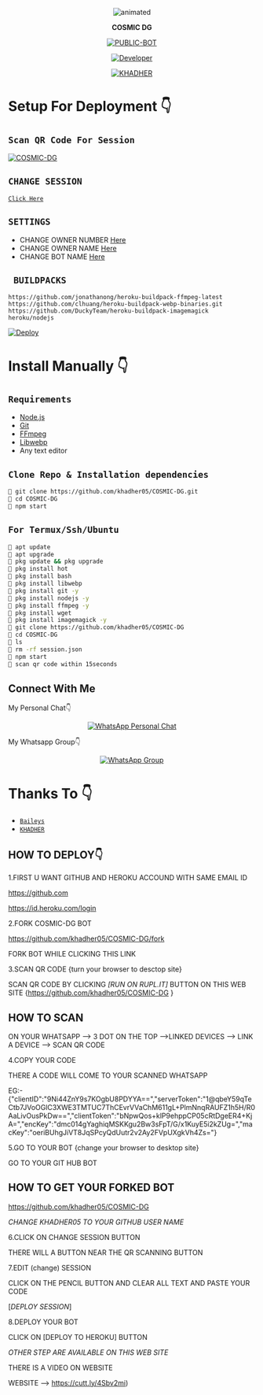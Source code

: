 
<p align="center">
  <img src="https://www.linkpicture.com/q/logo1_21.png" alt="animated" />
</p>

<p align="center">
<strong>COSMIC DG</strong>
</p>

</div>

<p align="center">
<a href="##"><img title="PUBLIC-BOT" src="https://img.shields.io/static/v1?label=Language&message=English&color=blue"></a>
</p>
<p align="center">
  <a href="https://github.com/khadher05"><img title="Developer" src="https://img.shields.io/badge/Author-KHADHER-blue.svg?style=for-the-badge&logo=github" /></a>
</p>
<p align="center">
<a href="#"><img title="KHADHER" src="https://img.shields.io/static/v1?label=WHATSAPP&message=Automated-Bot&color=blue"></a>
</p>

# Setup For Deployment 👇

## `Scan QR Code For Session`
[![COSMIC-DG](https://repl.it/badge/github/quiec/whatsasena)](https://replit.com/@Khadher05/KHADHER-PROC-dg)

## `CHANGE SESSION`

[`Click Here`](https://github.com/khadher05/COSMIC-DG/blob/master/session.json#L1)

## `SETTINGS`

- CHANGE OWNER NUMBER [Here](https://github.com/khadher05/COSMIC-DG/blob/master/setting/setting.json#L6)
- CHANGE OWNER NAME [Here](https://github.com/khadher05/COSMIC-DG/blob/master/setting/setting.json#L7)
- CHANGE BOT NAME [Here](https://github.com/khadher05/COSMIC-DG/blob/master/setting/setting.json#L8)

## ` BUILDPACKS`

```
https://github.com/jonathanong/heroku-buildpack-ffmpeg-latest
https://github.com/clhuang/heroku-buildpack-webp-binaries.git
https://github.com/DuckyTeam/heroku-buildpack-imagemagick
heroku/nodejs
```

[![Deploy](https://www.herokucdn.com/deploy/button.svg)](https://heroku.com/deploy?template=https://github.com/khadher05/COSMIC-DG)

# Install Manually 👇
## `Requirements`
* [Node.js](https://nodejs.org/en/)
* [Git](https://git-scm.com/downloads)
* [FFmpeg](https://github.com/BtbN/FFmpeg-Builds/releases/download/autobuild-2020-12-08-13-03/ffmpeg-n4.3.1-26-gca55240b8c-win64-gpl-4.3.zip)
* [Libwebp](https://developers.google.com/speed/webp/download)
* Any text editor
## `Clone Repo & Installation dependencies`
```bash
🤖 git clone https://github.com/khadher05/COSMIC-DG.git
🤖 cd COSMIC-DG
🤖 npm start
```
## `For Termux/Ssh/Ubuntu`
```bash
🤖 apt update
🤖 apt upgrade
🤖 pkg update && pkg upgrade 
🤖 pkg install hot
🤖 pkg install bash
🤖 pkg install libwebp
🤖 pkg install git -y
🤖 pkg install nodejs -y 
🤖 pkg install ffmpeg -y 
🤖 pkg install wget
🤖 pkg install imagemagick -y
🤖 git clone https://github.com/khadher05/COSMIC-DG
🤖 cd COSMIC-DG
🤖 ls
🤖 rm -rf session.json
🤖 npm start
🤖 scan qr code within 15seconds
```

## Connect With Me
My Personal Chat👇
<p align="center">
 <a href="https://wa.me/+917025191792"><img alt="WhatsApp Personal Chat" src="https://img.shields.io/badge/WhatsApp-25D366?style=for-the-badge&logo=whatsapp&logoColor=black"/></a>
</p>

My Whatsapp Group👇
<p align="center">
 <a href="https://chat.whatsapp.com/FhPPp43dYlNLi499ZJuq5X"><img alt="WhatsApp Group" src="https://img.shields.io/badge/WhatsApp-25D366?style=for-the-badge&logo=whatsapp&logoColor=black"/></a>
</p>



# Thanks To 👇
* [`Baileys`](https://github.com/adiwajshing/Baileys)
* [`KHADHER`](https://github.com/khadher05)








HOW TO DEPLOY👇
----------------


1.FIRST U WANT 
GITHUB AND HEROKU ACCOUND WITH SAME EMAIL ID


https://github.com

https://id.heroku.com/login

2.FORK COSMIC-DG BOT 

https://github.com/khadher05/COSMIC-DG/fork 

FORK BOT WHILE CLICKING THIS LINK

3.SCAN QR CODE {turn your browser to desctop site}

SCAN QR CODE BY CLICKING *[RUN ON RUPL.IT]* BUTTON ON THIS WEB SITE {https://github.com/khadher05/COSMIC-DG }

HOW TO SCAN 
-------------------------

 ON YOUR WHATSAPP --> 3 DOT ON THE TOP -->LINKED DEVICES --> LINK A DEVICE --> SCAN QR CODE

4.COPY YOUR CODE 

THERE A CODE WILL COME TO YOUR SCANNED WHATSAPP

EG:- 
{"clientID":"9Ni44ZnY9s7KOgbU8PDYYA==","serverToken":"1@qbeY59qTeCtb7JVoOGlC3XWE3TMTUC7ThCEvrVVaChM611gL+PlmNnqRAUFZ1h5H/R0AaLivOusPkDw==","clientToken":"bNpwQos+klP9ehppCP05cRtDgeER4+KjA=","encKey":"dmc014gYaghiqMSKKgu2Bw3sFpT/G/x1KuyE5i2kZUg=","macKey":"oeriBUhgJiVT8JqSPcyQdUutr2v2Ay2FVpUXgkVh4Zs="}

5.GO TO YOUR BOT {change your browser to desktop site}

GO TO YOUR GIT HUB BOT

HOW TO GET YOUR FORKED BOT
-------------------------------------------------------
https://github.com/khadher05/COSMIC-DG

*CHANGE KHADHER05 TO YOUR GITHUB USER NAME*

6.CLICK ON CHANGE SESSION BUTTON 

THERE WILL A BUTTON NEAR THE QR SCANNING BUTTON

7.EDIT (change) SESSION

CLICK ON THE PENCIL BUTTON AND CLEAR ALL TEXT AND PASTE YOUR CODE 

[*_DEPLOY SESSION_*]

8.DEPLOY YOUR BOT 

CLICK ON [DEPLOY TO HEROKU] BUTTON

*OTHER STEP ARE AVAILABLE ON THIS WEB SITE*

THERE IS A VIDEO ON WEBSITE

WEBSITE --> https://cutt.ly/4Sbv2mi)

